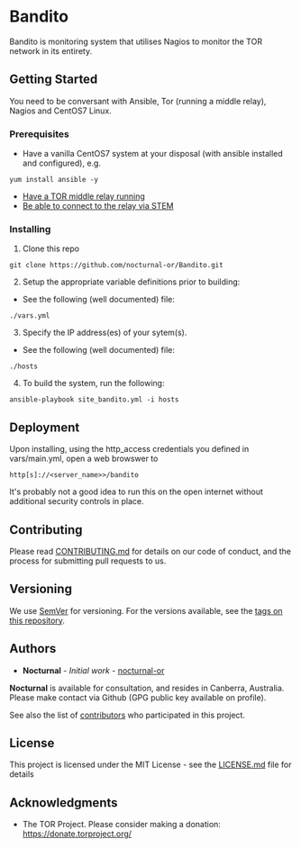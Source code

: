 # Bandito 
Bandito is monitoring system that utilises Nagios to monitor the TOR network in its entirety.   

## Getting Started

You need to be conversant with Ansible, Tor (running a middle relay), Nagios and CentOS7 Linux.

### Prerequisites

* Have a vanilla CentOS7 system at your disposal (with ansible installed and configured), e.g.

```
yum install ansible -y
```

* [Have a TOR middle relay running](https://community.torproject.org/relay/setup/guard/centosrhel/)
* [Be able to connect to the relay via STEM](https://stem.torproject.org/tutorials/the_little_relay_that_could.html)

### Installing

1. Clone this repo

```
git clone https://github.com/nocturnal-or/Bandito.git
```

2. Setup the appropriate variable definitions prior to building:

* See the following (well documented) file:

```
./vars.yml
```

3. Specify the IP address(es) of your sytem(s).

* See the following (well documented) file:

```
./hosts
```

4. To build the system, run the following:

```
ansible-playbook site_bandito.yml -i hosts
```

## Deployment

Upon installing, using the http_access credentials you defined in vars/main.yml, open a web browswer to 

```
http[s]://<server_name>>/bandito
```

It's probably not a good idea to run this on the open internet without additional security controls in place. 

## Contributing

Please read [CONTRIBUTING.md](https://gist.github.com/PurpleBooth/b24679402957c63ec426) for details on our code of conduct, and the process for submitting pull requests to us.

## Versioning

We use [SemVer](http://semver.org/) for versioning. For the versions available, see the [tags on this repository](https://github.com/your/project/tags). 

## Authors
* **Nocturnal** - *Initial work* - [nocturnal-or](https://github.com/nocturnal-or)

**Nocturnal** is available for consultation, and resides in Canberra, Australia. Please make contact via Github (GPG public key available on profile). 

See also the list of [contributors](https://github.com/your/project/contributors) who participated in this project.

## License

This project is licensed under the MIT License - see the [LICENSE.md](LICENSE.md) file for details

## Acknowledgments

* The TOR Project. Please consider making a donation: https://donate.torproject.org/
